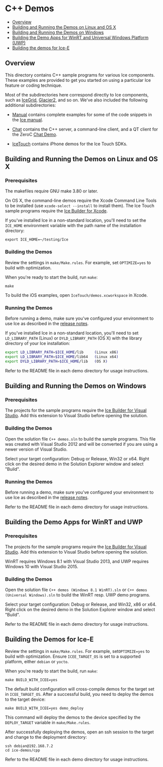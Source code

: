 # C++ Demos

- [Overview](#overview)
- [Building and Running the Demos on Linux and OS X](#building-and-running-the-demos-on-linux-and-os-x)
- [Building and Running the Demos on Windows](#building-and-running-the-demos-on-windows)
- [Building the Demo Apps for WinRT and Universal Windows Platform (UWP)](#building-the-demo-apps-for-winrt-and-uwp)
- [Building the demos for Ice-E](#building-the-demos-for-ice-e)

## Overview

This directory contains C++ sample programs for various Ice components. These
examples are provided to get you started on using a particular Ice feature or
coding technique.

Most of the subdirectories here correspond directly to Ice components, such as
[IceGrid](./IceGrid), [Glacier2](./Glacier2), and so on. We've also included the
following additional subdirectories:

- [Manual](./Manual) contains complete examples for some of the code snippets
in the [Ice manual][1].

- [Chat](./Chat) contains the C++ server, a command-line client,
and a QT client for the ZeroC [Chat Demo][2].

- [IceTouch](./IceTouch) contains iPhone demos for the Ice Touch SDKs.

## Building and Running the Demos on Linux and OS X

### Prerequisites

The makefiles require GNU make 3.80 or later.

On OS X, the command-line demos require the Xcode Command Line Tools to be
installed (use `xcode-select --install` to install them). The Ice Touch sample
programs require the [Ice Builder for Xcode][3].

If you've installed Ice in a non-standard location, you'll need to set the
`ICE_HOME` environment variable with the path name of the
installation directory:

    export ICE_HOME=~/testing/Ice

### Building the Demos

Review the settings in `make/Make.rules`. For example, set `OPTIMIZE=yes`
to build with optimization.

When you're ready to start the build, run `make`:

    make

To build the iOS examples, open `IceTouch/demos.xcworkspace` in Xcode.

### Running the Demos

Before running a demo, make sure you've configured your environment to use Ice
as described in the [release notes][4].

If you've installed Ice in a non-standard location, you'll need to set
`LD_LIBRARY_PATH` (Linux) or `DYLD_LIBRARY_PATH` (OS X)
with the library directory of your Ice installation:

```bash
export LD_LIBRARY_PATH=$ICE_HOME/lib     (Linux x86)
export LD_LIBRARY_PATH=$ICE_HOME/lib64   (Linux x64)
export DYLD_LIBRARY_PATH=$ICE_HOME/lib   (OS X)
```

Refer to the README file in each demo directory for usage instructions.

## Building and Running the Demos on Windows

### Prerequisites

The projects for the sample programs require the [Ice Builder for Visual Studio][5].
Add this extension to Visual Studio before opening the solution.

### Building the Demos

Open the solution file `C++ demos.sln` to build the sample programs. This file
was created with Visual Studio 2012 and will be converted if you are using a newer
version of Visual Studio.

Select your target configuration: Debug or Release, Win32 or x64. Right click on
the desired demo in the Solution Explorer window and select "Build".

### Running the Demos

Before running a demo, make sure you've configured your environment to use Ice
as described in the [release notes][3].

Refer to the README file in each demo directory for usage instructions.

## Building the Demo Apps for WinRT and UWP

### Prerequisites

The projects for the sample programs require the [Ice Builder for Visual Studio][5].
Add this extension to Visual Studio before opening the solution.

WinRT requires Windows 8.1 with Visual Studio 2013, and UWP requires Windows 10
with Visual Studio 2015.

### Building the Demos

Open the solution file `C++ demos (Windows 8.1 WinRT).sln` or `C++ demos (Universal Windows).sln`
to build the WinRT resp. UWP demo programs.

Select your target configuration: Debug or Release, and Win32, x86 or x64.
Right click on the desired demo in the Solution Explorer window and
select "Build".

Refer to the README file in each demo directory for usage instructions.

## Building the Demos for Ice-E

Review the settings in `make/Make.rules`. For example, set`OPTIMIZE=yes`
to build with optimization. Ensure `ICEE_TARGET_OS` is set to a supported
platform, either `debian` or `yocto`.

When you're ready to start the build, run `make`:

    make BUILD_WITH_ICEE=yes

The default build configuration will cross-compile demos for the target
set in `ICEE_TARGET_OS`. After a successful build, you need to deploy the
demos to the target device:

    make BUILD_WITH_ICEE=yes demo_deploy

This command will deploy the demos to the device specified by the
`DEPLOY_TARGET` variable in `make/Make.rules`.

After successfully deploying the demos, open an ssh session to the target
and change to the deployment directory:

    ssh debian@192.168.7.2
    cd ice-demos/cpp

Refer to the README file in each demo directory for usage instructions.

[1]: https://doc.zeroc.com/display/Ice37/Ice+Manual
[2]: https://zeroc.com/chat/index.html
[3]: https://github.com/zeroc-ice/ice-builder-xcode
[4]: https://doc.zeroc.com/display/Ice37/Ice+Release+Notes
[5]: https://github.com/zeroc-ice/ice-builder-visualstudio
